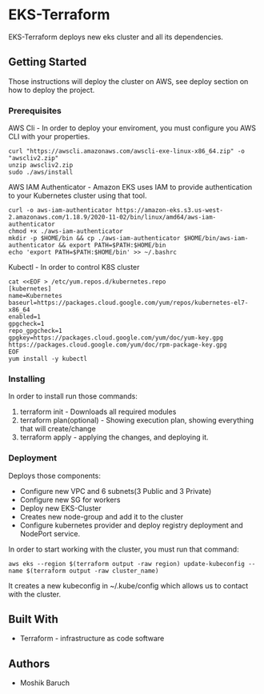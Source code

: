 # EKS-Terraform
EKS-Terraform deploys new eks cluster and all its dependencies.

## Getting Started
Those instructions will deploy the cluster on AWS, see deploy section on how to deploy the project.

### Prerequisites
AWS Cli - In order to deploy your enviroment, you must configure you AWS CLI with your properties.
```
curl "https://awscli.amazonaws.com/awscli-exe-linux-x86_64.zip" -o "awscliv2.zip"
unzip awscliv2.zip
sudo ./aws/install
```
AWS IAM Authenticator - Amazon EKS uses IAM to provide authentication to your Kubernetes cluster using that tool.
```
curl -o aws-iam-authenticator https://amazon-eks.s3.us-west-2.amazonaws.com/1.18.9/2020-11-02/bin/linux/amd64/aws-iam-authenticator
chmod +x ./aws-iam-authenticator
mkdir -p $HOME/bin && cp ./aws-iam-authenticator $HOME/bin/aws-iam-authenticator && export PATH=$PATH:$HOME/bin
echo 'export PATH=$PATH:$HOME/bin' >> ~/.bashrc
```
Kubectl - In order to control K8S cluster
```
cat <<EOF > /etc/yum.repos.d/kubernetes.repo
[kubernetes]
name=Kubernetes
baseurl=https://packages.cloud.google.com/yum/repos/kubernetes-el7-x86_64
enabled=1
gpgcheck=1
repo_gpgcheck=1
gpgkey=https://packages.cloud.google.com/yum/doc/yum-key.gpg https://packages.cloud.google.com/yum/doc/rpm-package-key.gpg
EOF
yum install -y kubectl
```

### Installing
In order to install run those commands:
1. terraform init - Downloads all required modules
2. terraform plan(optional) - Showing execution plan, showing everything that will create/change
3. terraform apply - applying the changes, and deploying it. 

### Deployment
Deploys those components:
* Configure new VPC and 6 subnets(3 Public and 3 Private)
* Configure new SG for workers
* Deploy new EKS-Cluster
* Creates new node-group and add it to the cluster
* Configure kubernetes provider and deploy registry deployment and NodePort service.

In order to start working with the cluster, you must run that command:
```
aws eks --region $(terraform output -raw region) update-kubeconfig --name $(terraform output -raw cluster_name)
```
It creates a new kubeconfig in ~/.kube/config which allows us to contact with the cluster.

## Built With
* Terraform - infrastructure as code software

## Authors
* Moshik Baruch
